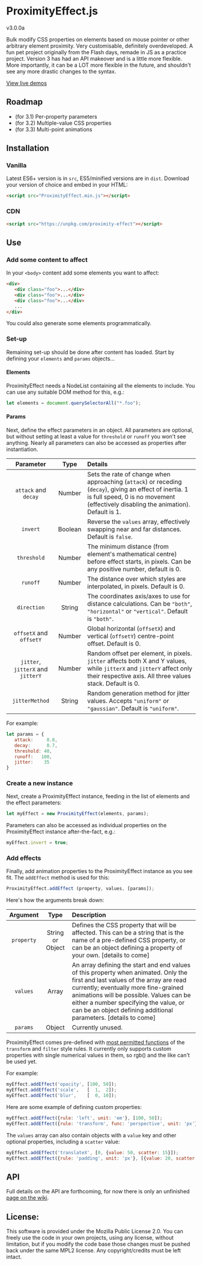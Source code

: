 # ProximityEffect.js

v3.0.0a

Bulk modify CSS properties on elements based on mouse pointer or other arbitrary element proximity. Very customisable, definitely overdeveloped. A fun pet project originally from the Flash days, remade in JS as a practice project. Version 3 has had an API makeover and is a little more flexible. More importantly, it can be a LOT more flexible in the future, and shouldn't see any more drastic changes to the syntax. 

[View live demos](http://lab.adasha.com/components/proximity-effect)

## Roadmap

- (for 3.1) Per-property parameters
- (for 3.2) Multiple-value CSS properties
- (for 3.3) Multi-point animations

## Installation

### Vanilla

Latest ES6+ version is in `src`, ES5/minified versions are in `dist`. Download your version of choice and embed in your HTML:
```html
<script src="ProximityEffect.min.js"></script>
```

### CDN

```html
<script src="https://unpkg.com/proximity-effect"></script>
```

## Use

### Add some content to affect

In your `<body>` content add some elements you want to affect:

```html
<div>
   <div class="foo">...</div>
   <div class="foo">...</div>
   <div class="foo">...</div>
   ...
</div>
```

You could also generate some elements programmatically.

### Set-up

Remaining set-up should be done after content has loaded. Start by defining your `elements` and `params` objects...

#### Elements

ProximityEffect needs a NodeList containing all the elements to include. You can use any suitable DOM method for this, e.g.:

```javascript
let elements = document.querySelectorAll("*.foo");
```

#### Params

Next, define the effect parameters in an object. All parameters are optional, but without setting at least a value for `threshold` or `runoff` you won't see anything. Nearly all parameters can also be accessed as properties after instantiation.

| Parameter | Type | Details |
| :---: | :---: | :--- |
| `attack` and `decay` | Number | Sets the rate of change when approaching (`attack`) or receding (`decay`), giving an effect of inertia. 1 is full speed,  0 is no movement (effectively disabling the animation). Default is 1. |
| `invert` | Boolean | Reverse the `values` array, effectively swapping near and far distances. Default is `false`. |
| `threshold` | Number | The minimum distance (from element's mathematical centre) before effect starts, in pixels. Can be any positive number, default is 0. |
| `runoff` | Number | The distance over which styles are interpolated, in pixels. Default is 0. |
| `direction` | String | The coordinates axis/axes to use for distance calculations. Can be `"both"`, `"horizontal"` or `"vertical"`. Default is `"both"`. |
| `offsetX` and `offsetY` | Number | Global horizontal (`offsetX`) and vertical (`offsetY`) centre-point offset. Default is 0. |
| `jitter`, `jitterX` and `jitterY` | Number | Random offset per element, in pixels. `jitter` affects both X and Y values, while `jitterX` and `jitterY` affect only their respective axis. All three values stack. Default is 0. |
| `jitterMethod` | String | Random generation method for jitter values. Accepts `"uniform"` or `"gaussian"`. Default is `"uniform"`. |

For example:

```javascript
let params = {
   attack:     0.8,
   decay:      0.7,
   threshold: 40,
   runoff:   100,
   jitter:    35
}
```

### Create a new instance

Next, create a ProximityEffect instance, feeding in the list of elements and the effect parameters:

```javascript
let myEffect = new ProximityEffect(elements, params);
```

Parameters can also be accessed as individual properties on the ProximityEffect instance after-the-fact, e.g.:

```javascript
myEffect.invert = true;
```

### Add effects

Finally, add animation properties to the ProximityEffect instance as you see fit. The `addEffect` method is used for this:

```javascript
ProximityEffect.addEffect (property, values, [params]);
```

Here's how the arguments break down:

| Argument | Type | Description |
| :---: | :---: | :--- |
| `property` | String or Object | Defines the CSS property that will be affected. This can be a string that is the name of a pre-defined CSS property, or can be an object defining a property of your own. [details to come] |
| `values` | Array | An array defining the start and end values of this property when animated. Only the first and last values of the array are read currently; eventually more fine-grained animations will be possible. Values can be either a number specifying the value, or can be an object defining additional parameters. [details to come] |
| `params` | Object | Currently unused. |

ProximityEffect comes pre-defined with [most permitted functions](https://github.com/Adasha/proximity-effect/wiki/API-reference#supported-effects) of the `transform` and `filter` style rules. It currently only supports custom properties with single numerical values in them, so rgb() and the like can't be used yet.

For example:

```javascript
myEffect.addEffect('opacity', [100, 50]);
myEffect.addEffect('scale',   [  1,  2]);
myEffect.addEffect('blur',    [  0, 10]);
```

Here are some example of defining custom properties:

```javascript
myEffect.addEffect({rule: 'left', unit: 'em'}, [100, 50]);
myEffect.addEffect({rule: 'transform', func: 'perspective', unit: 'px'},  [100, 50]);
```

The `values` array can also contain objects with a `value` key and other optional properties, including a `scatter` value:

```javascript
myEffect.addEffect('translateX', [0, {value: 50, scatter: 15}]);
myEffect.addEffect({rule: 'padding', unit: 'px'}, [{value: 20, scatter: 30}, {value: 100, scatter: 50}]);
```

## API

Full details on the API are forthcoming, for now there is only an unfinished [page on the wiki](https://github.com/Adasha/proximity-effect/wiki/API-reference).



## License:

This software is provided under the Mozilla Public License 2.0. You can freely use the code in your own projects, using any license, without limitation, but if you modify the code base those changes must be pushed back under the same MPL2 license. Any copyright/credits must be left intact.
